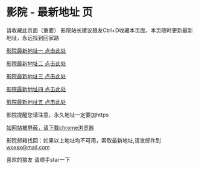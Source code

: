 # 影院 - 最新地址 页

请收藏此页面（重要）
影院站长建议狼友Ctrl+D收藏本页面，本页随时更新最新地址，永远找到回家路

[影院最新地址一 点击此处](https://5edhgu.top/) 

[影院最新地址二 点击此处](https://5vnklx.top/) 

[影院最新地址三 点击此处](https://5zuvli.top/) 

[影院最新地址四 点击此处](https://5vnklx.top/) 

[影院最新地址五 点击此处](https://5edhgu.top/) 

影院提醒您请注意，永久地址一定要加https

[如网站被屏蔽，请下载chrome浏览器](https://8xe23.com/chrome_93.0.4577.82.apk) 

影院邮箱找回：如果以上地址均不可用，索取最新地址,请发邮件到 woxsx@mail.com

喜欢的狼友 请顺手star一下

